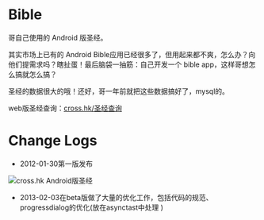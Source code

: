 Bible
=====

哥自己使用的 Android 版圣经。

其实市场上已有的 Android Bible应用已经很多了，但用起来都不爽，怎么办？向他们提需求吗？瞎扯蛋！最后脑袋一抽筋：自己开发一个 bible app，这样哥想怎么搞就怎么搞？

圣经的数据很大的哦！还好，哥一年前就把这些数据搞好了，mysql的。

web版圣经查询：[cross.hk/圣经查询](http://cross.hk/%E5%9C%A8%E7%BA%BF%E5%9C%A3%E7%BB%8F)

Change Logs
=====
* 2012-01-30第一版发布

![cross.hk Android版圣经](http://labs.cross.hk/wp-content/uploads/2013/01/cross.hk-Bible-for-android-v-1.0.png)

* 2013-02-03在beta版做了大量的优化工作，包括代码的规范、progressdialog的优化(放在asynctast中处理
)
